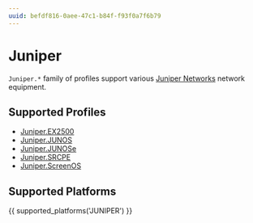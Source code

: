 ```yaml
---
uuid: befdf816-0aee-47c1-b84f-f93f0a7f6b79
---
```

# Juniper

`Juniper.*` family of profiles support various [Juniper Networks](http://juniper.net/)
network equipment.

## Supported Profiles

- [Juniper.EX2500](Juniper.EX2500.md)
- [Juniper.JUNOS](Juniper.JUNOS.md)
- [Juniper.JUNOSe](Juniper.JUNOSe.md)
- [Juniper.SRCPE](Juniper.SRCPE.md)
- [Juniper.ScreenOS](Juniper.ScreenOS.md)

## Supported Platforms

{{ supported_platforms('JUNIPER') }}

